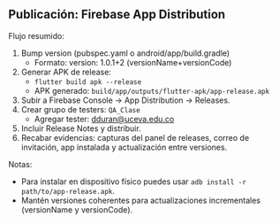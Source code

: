 ## Publicación: Firebase App Distribution

Flujo resumido:
1. Bump version (pubspec.yaml o android/app/build.gradle)
   - Formato: version: 1.0.1+2 (versionName+versionCode)
2. Generar APK de release:
   - `flutter build apk --release`
   - APK generado: `build/app/outputs/flutter-apk/app-release.apk`
3. Subir a Firebase Console → App Distribution → Releases.
4. Crear grupo de testers: `QA_Clase`
   - Agregar tester: dduran@uceva.edu.co
5. Incluir Release Notes y distribuir.
6. Recabar evidencias: capturas del panel de releases, correo de invitación, app instalada y actualización entre versiones.

Notas:
- Para instalar en dispositivo físico puedes usar `adb install -r path/to/app-release.apk`.
- Mantén versiones coherentes para actualizaciones incrementales (versionName y versionCode).

